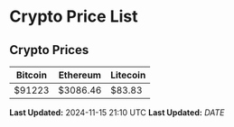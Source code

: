 # Crypto Price List

## Crypto Prices
| Bitcoin | Ethereum | Litecoin |
| ------- | -------- | -------- |
| $91223 | $3086.46 | $83.83 |
**Last Updated:** 2024-11-15 21:10 UTC
**Last Updated:** $DATE$

